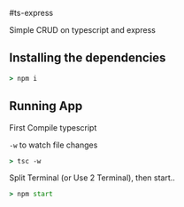 #ts-express

Simple CRUD on typescript and express

## Installing the dependencies

```cmd
> npm i 
```

## Running App

First Compile typescript

`-w` to watch file changes

```cmd
> tsc -w 
```

Split Terminal (or Use 2 Terminal), then start..

```cmd
> npm start
```